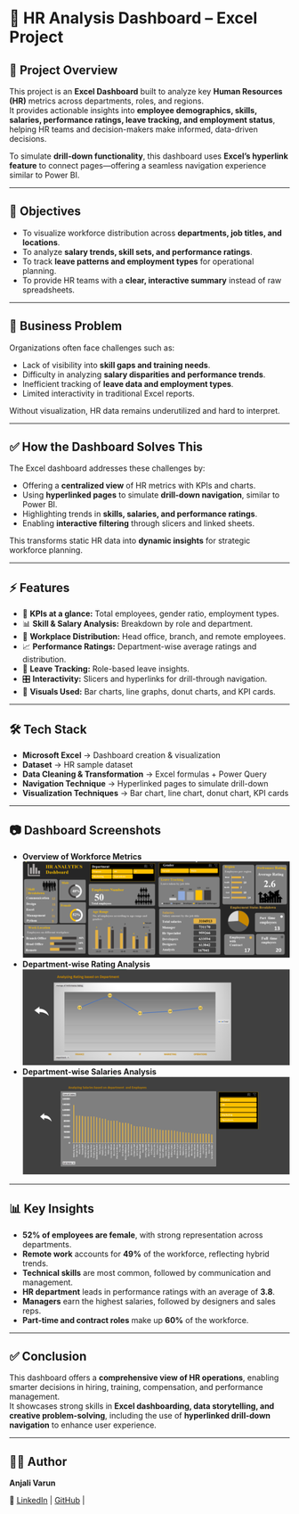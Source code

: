 # 👥 HR Analysis Dashboard – Excel Project  

## 📌 Project Overview  
This project is an **Excel Dashboard** built to analyze key **Human Resources (HR)** metrics across departments, roles, and regions.  
It provides actionable insights into **employee demographics, skills, salaries, performance ratings, leave tracking, and employment status**, helping HR teams and decision-makers make informed, data-driven decisions.  

To simulate **drill-down functionality**, this dashboard uses **Excel’s hyperlink feature** to connect pages—offering a seamless navigation experience similar to Power BI.

---

## 🎯 Objectives  
- To visualize workforce distribution across **departments, job titles, and locations**.  
- To analyze **salary trends, skill sets, and performance ratings**.  
- To track **leave patterns and employment types** for operational planning.  
- To provide HR teams with a **clear, interactive summary** instead of raw spreadsheets.  

---

## 🚩 Business Problem  
Organizations often face challenges such as:  
- Lack of visibility into **skill gaps and training needs**.  
- Difficulty in analyzing **salary disparities and performance trends**.  
- Inefficient tracking of **leave data and employment types**.  
- Limited interactivity in traditional Excel reports.  

Without visualization, HR data remains underutilized and hard to interpret.

---

## ✅ How the Dashboard Solves This  
The Excel dashboard addresses these challenges by:  
- Offering a **centralized view** of HR metrics with KPIs and charts.  
- Using **hyperlinked pages** to simulate **drill-down navigation**, similar to Power BI.  
- Highlighting trends in **skills, salaries, and performance ratings**.  
- Enabling **interactive filtering** through slicers and linked sheets.  

This transforms static HR data into **dynamic insights** for strategic workforce planning.

---

## ⚡ Features  
- 📌 **KPIs at a glance:** Total employees, gender ratio, employment types.  
- 📊 **Skill & Salary Analysis:** Breakdown by role and department.  
- 📍 **Workplace Distribution:** Head office, branch, and remote employees.  
- 📈 **Performance Ratings:** Department-wise average ratings and distribution.  
- 🧾 **Leave Tracking:** Role-based leave insights.  
- 🎛 **Interactivity:** Slicers and hyperlinks for drill-through navigation.  
- 🎨 **Visuals Used:** Bar charts, line graphs, donut charts, and KPI cards.  

---

## 🛠 Tech Stack  
- **Microsoft Excel** → Dashboard creation & visualization  
- **Dataset** → HR sample dataset  
- **Data Cleaning & Transformation** → Excel formulas + Power Query  
- **Navigation Technique** → Hyperlinked pages to simulate drill-down  
- **Visualization Techniques** → Bar chart, line chart, donut chart, KPI cards  

---

## 📷 Dashboard Screenshots  
- **Overview of Workforce Metrics**
![Overview of Workforce Metrics](https://github.com/anjalivarun13/HR-Analysis-Dashboard/blob/main/1.HR_analysis_dashboard.png)
- **Department-wise Rating Analysis**
![Department-wise Rating Analysis](https://github.com/anjalivarun13/HR-Analysis-Dashboard/blob/main/2.Rating_page.png)
- **Department-wise Salaries Analysis**
![Department-wise Salaries Analysis](https://github.com/anjalivarun13/HR-Analysis-Dashboard/blob/main/3.Salaries.png)

---

## 📊 Key Insights  
- **52% of employees are female**, with strong representation across departments.  
- **Remote work** accounts for **49%** of the workforce, reflecting hybrid trends.  
- **Technical skills** are most common, followed by communication and management.  
- **HR department** leads in performance ratings with an average of **3.8**.  
- **Managers** earn the highest salaries, followed by designers and sales reps.  
- **Part-time and contract roles** make up **60%** of the workforce.  

---

## ✅ Conclusion  
This dashboard offers a **comprehensive view of HR operations**, enabling smarter decisions in hiring, training, compensation, and performance management.  
It showcases strong skills in **Excel dashboarding, data storytelling, and creative problem-solving**, including the use of **hyperlinked drill-down navigation** to enhance user experience.

---

## 👩‍💻 Author  
**Anjali Varun**  

🔗 [LinkedIn](https://www.linkedin.com/in/anjali-varun/) | [GitHub](https://github.com/anjalivarun13) | 

